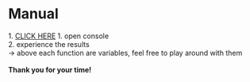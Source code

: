 <h1>Manual</h1>
1. <a href="https://zabity.github.io/test_tasks/">CLICK HERE</a>
1. open console<br>
2. experience the results<br>
&rarr; above each function are variables, feel free to play around with them
<br>
<br>
<b>Thank you for your time!</b>

